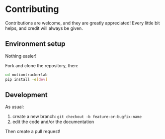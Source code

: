 # Contributing

Contributions are welcome, and they are greatly appreciated!
Every little bit helps, and credit will always be given.

## Environment setup

Nothing easier!

Fork and clone the repository, then:

```bash
cd motiontrackerlab
pip install -e[dev]
```

## Development

As usual:

1. create a new branch: `git checkout -b feature-or-bugfix-name`
2. edit the code and/or the documentation

Then create a pull request!
